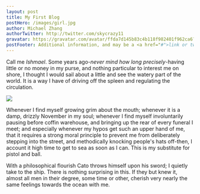 ```yaml
---
layout: post
title: My First Blog
postHero: /images/girl.jpg
author: Michael Zhang
authorTwitter: http://twitter.com/skycrazy11
gravatar: https://gravatar.com/avatar/ffda7d145b83c4b118f982401f962ca6?s=150
postFooter: Additional information, and may be a <a href="#">link or two</a>
---
```


Call me *Ishmael*. Some years ago-*never mind how long precisely*-having little or no money in my purse, and nothing particular to interest me on shore, I thought I would sail about a little and see the watery part of the world. It is a way I have of driving off the spleen and regulating the circulation.

<img class="pull-left" src="https://onehdwallpaper.com/wp-content/uploads/2016/11/World-Beautiful-Girls-Images-Free-Download-624x390.jpg">

Whenever I find myself growing grim about the mouth; whenever it is a damp, drizzly November in my soul; whenever I find myself involuntarily pausing before coffin warehouse, and bringing up the rear of every funeral I meet; and especially whenever my hypos get such an upper hand of me, that it requires a strong moral principle to prevent me from deliberately stepping into the street, and methodically knocking people's hats off-then, I account it high time to get to sea as soon as I can. This is my substitute for pistol and ball.

With a philosophical flourish Cato throws himself upon his sword; I quietly take to the ship. There is nothing surprising in this. If they but knew it, almost all men in their degree, some time or other, cherish very nearly the same feelings towards the ocean with me.